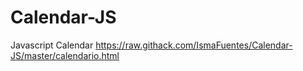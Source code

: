 # Calendar-JS
Javascript Calendar
https://raw.githack.com/IsmaFuentes/Calendar-JS/master/calendario.html
